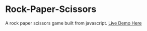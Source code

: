 # Rock-Paper-Scissors
A rock paper scissors game built from javascript.
[Live Demo Here](https://keniii.github.io/Rock-Paper-Scissors/)
